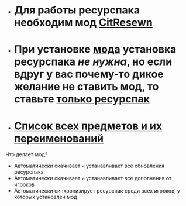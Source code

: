- # Для работы ресурспака необходим мод [CitResewn](https://modrinth.com/mod/cit-resewn/versions)
- # При установке [мода](https://github.com/qwertied/qwertied_rp_mod) установка ресурспака ***не нужна***, но если вдруг у вас почему-то дикое желание не ставить мод, то ставьте [только ресурспак](https://github.com/qwertied/qwertied-s-resoursepack)
- # [Список всех предметов и их переименований](https://github.com/qwertied/qwertied-s-resoursepack/blob/main/%D0%9F%D1%80%D0%B5%D0%B4%D0%BC%D0%B5%D1%82%D1%8B%20-%20%D0%9F%D0%B5%D1%80%D0%B5%D0%B8%D0%BC%D0%B5%D0%BD%D0%BE%D0%B2%D0%B0%D0%BD%D0%B8%D1%8F.MD)

Что делает мод?
- Автоматически скачивает и устанавливает все обновления ресурспака
- Автоматически скачивает и устанавливает все дополнения от игроков
- Автоматически синхронизирует ресурспак среди всех игроков, у которых установлен мод
